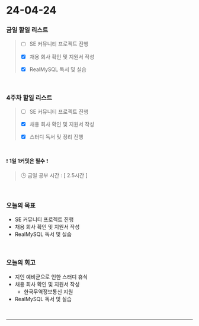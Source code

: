 # 24-04-24
### 금일 할일 리스트
> - [ ]  SE 커뮤니티 프로젝트 진행
>
> - [x]  채용 회사 확인 및 지원서 작성
>
> - [x]  RealMySQL 독서 및 실습

<br/>

### 4주차 할일 리스트  
> - [ ]  SE 커뮤니티 프로젝트 진행
>
> - [x]  채용 회사 확인 및 지원서 작성
>
> - [x]  스터디 독서 및 정리 진행

<br/>

❗ **1일 1커밋은 필수** ❗
> 🕒 금일 공부 시간 : [ 2.5시간 ]

<br/>

### 오늘의 목표
- SE 커뮤니티 프로젝트 진행
- 채용 회사 확인 및 지원서 작성
- RealMySQL 독서 및 실습

<br>

### 오늘의 회고
- 지인 예비군으로 인한 스터디 휴식
- 채용 회사 확인 및 지원서 작성
    - 한국무역정보통신 지원
- RealMySQL 독서 및 실습


<br/>

------------  

